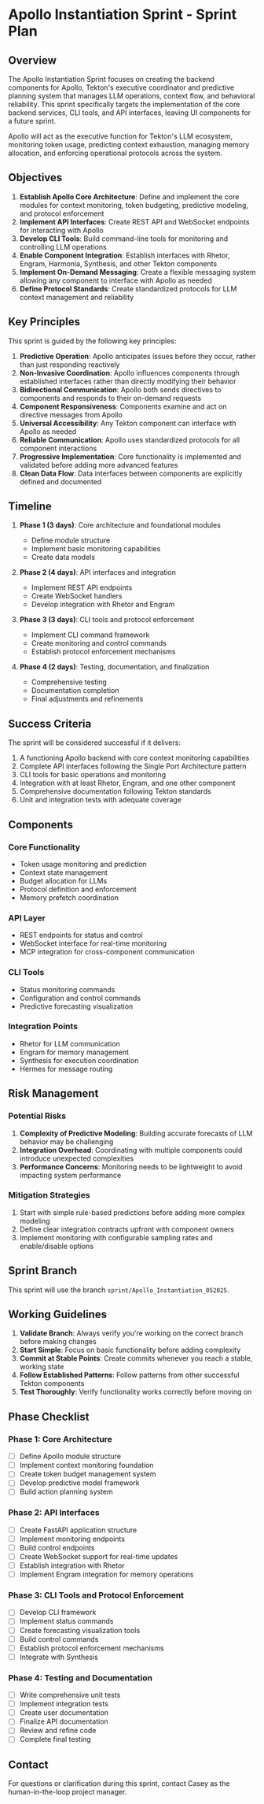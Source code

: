 # Apollo Instantiation Sprint - Sprint Plan

## Overview

The Apollo Instantiation Sprint focuses on creating the backend components for Apollo, Tekton's executive coordinator and predictive planning system that manages LLM operations, context flow, and behavioral reliability. This sprint specifically targets the implementation of the core backend services, CLI tools, and API interfaces, leaving UI components for a future sprint.

Apollo will act as the executive function for Tekton's LLM ecosystem, monitoring token usage, predicting context exhaustion, managing memory allocation, and enforcing operational protocols across the system.

## Objectives

1. **Establish Apollo Core Architecture**: Define and implement the core modules for context monitoring, token budgeting, predictive modeling, and protocol enforcement
2. **Implement API Interfaces**: Create REST API and WebSocket endpoints for interacting with Apollo
3. **Develop CLI Tools**: Build command-line tools for monitoring and controlling LLM operations
4. **Enable Component Integration**: Establish interfaces with Rhetor, Engram, Harmonia, Synthesis, and other Tekton components
5. **Implement On-Demand Messaging**: Create a flexible messaging system allowing any component to interface with Apollo as needed
6. **Define Protocol Standards**: Create standardized protocols for LLM context management and reliability

## Key Principles

This sprint is guided by the following key principles:

1. **Predictive Operation**: Apollo anticipates issues before they occur, rather than just responding reactively
2. **Non-Invasive Coordination**: Apollo influences components through established interfaces rather than directly modifying their behavior
3. **Bidirectional Communication**: Apollo both sends directives to components and responds to their on-demand requests
4. **Component Responsiveness**: Components examine and act on directive messages from Apollo
5. **Universal Accessibility**: Any Tekton component can interface with Apollo as needed
6. **Reliable Communication**: Apollo uses standardized protocols for all component interactions
7. **Progressive Implementation**: Core functionality is implemented and validated before adding more advanced features
8. **Clean Data Flow**: Data interfaces between components are explicitly defined and documented

## Timeline

1. **Phase 1 (3 days)**: Core architecture and foundational modules
   - Define module structure
   - Implement basic monitoring capabilities
   - Create data models

2. **Phase 2 (4 days)**: API interfaces and integration
   - Implement REST API endpoints
   - Create WebSocket handlers
   - Develop integration with Rhetor and Engram

3. **Phase 3 (3 days)**: CLI tools and protocol enforcement
   - Implement CLI command framework
   - Create monitoring and control commands
   - Establish protocol enforcement mechanisms

4. **Phase 4 (2 days)**: Testing, documentation, and finalization
   - Comprehensive testing
   - Documentation completion
   - Final adjustments and refinements

## Success Criteria

The sprint will be considered successful if it delivers:

1. A functioning Apollo backend with core context monitoring capabilities
2. Complete API interfaces following the Single Port Architecture pattern
3. CLI tools for basic operations and monitoring
4. Integration with at least Rhetor, Engram, and one other component
5. Comprehensive documentation following Tekton standards
6. Unit and integration tests with adequate coverage

## Components

### Core Functionality
- Token usage monitoring and prediction
- Context state management
- Budget allocation for LLMs
- Protocol definition and enforcement
- Memory prefetch coordination

### API Layer
- REST endpoints for status and control
- WebSocket interface for real-time monitoring
- MCP integration for cross-component communication

### CLI Tools
- Status monitoring commands
- Configuration and control commands
- Predictive forecasting visualization

### Integration Points
- Rhetor for LLM communication
- Engram for memory management
- Synthesis for execution coordination
- Hermes for message routing

## Risk Management

### Potential Risks
1. **Complexity of Predictive Modeling**: Building accurate forecasts of LLM behavior may be challenging
2. **Integration Overhead**: Coordinating with multiple components could introduce unexpected complexities
3. **Performance Concerns**: Monitoring needs to be lightweight to avoid impacting system performance

### Mitigation Strategies
1. Start with simple rule-based predictions before adding more complex modeling
2. Define clear integration contracts upfront with component owners
3. Implement monitoring with configurable sampling rates and enable/disable options

## Sprint Branch

This sprint will use the branch `sprint/Apollo_Instantiation_052025`.

## Working Guidelines

1. **Validate Branch**: Always verify you're working on the correct branch before making changes
2. **Start Simple**: Focus on basic functionality before adding complexity
3. **Commit at Stable Points**: Create commits whenever you reach a stable, working state
4. **Follow Established Patterns**: Follow patterns from other successful Tekton components
5. **Test Thoroughly**: Verify functionality works correctly before moving on

## Phase Checklist

### Phase 1: Core Architecture
- [ ] Define Apollo module structure
- [ ] Implement context monitoring foundation
- [ ] Create token budget management system
- [ ] Develop predictive model framework
- [ ] Build action planning system

### Phase 2: API Interfaces
- [ ] Create FastAPI application structure
- [ ] Implement monitoring endpoints
- [ ] Build control endpoints
- [ ] Create WebSocket support for real-time updates
- [ ] Establish integration with Rhetor
- [ ] Implement Engram integration for memory operations

### Phase 3: CLI Tools and Protocol Enforcement
- [ ] Develop CLI framework
- [ ] Implement status commands
- [ ] Create forecasting visualization tools
- [ ] Build control commands
- [ ] Establish protocol enforcement mechanisms
- [ ] Integrate with Synthesis

### Phase 4: Testing and Documentation
- [ ] Write comprehensive unit tests
- [ ] Implement integration tests
- [ ] Create user documentation
- [ ] Finalize API documentation
- [ ] Review and refine code
- [ ] Complete final testing

## Contact

For questions or clarification during this sprint, contact Casey as the human-in-the-loop project manager.
